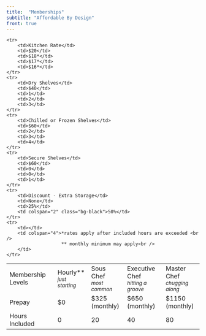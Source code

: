 ```yaml
---
title:  "Memberships"
subtitle: "Affordable By Design"
front: true
---
```

<table class="table memberships">
  <tbody>
    <tr>
		<td>Membership Levels</td>
		<td class="bg-black">Hourly**<br/> <small><em>just starting</em></small></td>
		<td class="bg-red">Sous Chef <br/> <small><em>most common</em></small></td>
		<td class="bg-green">Executive Chef<br/> <small><em>hitting a groove</em></small></td>
		<td class="bg-yellow">Master Chef <br/> <small><em>chugging along</em></small></td>
    </tr>  
    <tr class="money">
		<td>Prepay</td>
		<td>$0 <br /></td>
		<td>$325 <br /><span class="smalltext">(monthly)</span></td>
		<td>$650 <br /><span class="smalltext">(monthly)</span></td>
		<td>$1150 <br /><span class="smalltext">(monthly)</span></td>
    </tr>		
    <tr>
		<td>Hours Included</td>
		<td>0</td>
		<td>20</td>
		<td>40</td>
		<td>80</td>
    </tr>

    <tr>
		<td>Kitchen Rate</td>
		<td>$20</td>
		<td>$18*</td>
		<td>$17*</td>
		<td>$16*</td>
    </tr>
    <tr>
		<td>Dry Shelves</td>
		<td>$40</td>
		<td>1</td>
		<td>2</td>
		<td>3</td>
    </tr>
    <tr>
		<td>Chilled or Frozen Shelves</td>
		<td>$60</td>
		<td>2</td>
		<td>3</td>
		<td>4</td>
    </tr>
    <tr>
		<td>Secure Shelves</td>
		<td>$60</td>
		<td>0</td>
		<td>0</td>
		<td>1</td>
    </tr>	
    <tr>
		<td>Discount - Extra Storage</td>
		<td>None</td>
		<td>25%</td>
		<td colspan="2" class="bg-black">50%</td>
    </tr>
	<tr>
		<td></td>
		<td colspan="4">*rates apply after included hours are exceeded <br />
						** monthly minimum may apply<br />
		</td>
	</tr>
  </tbody>
</table>
